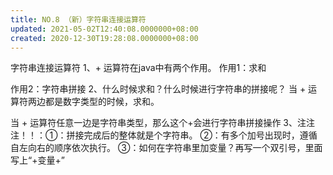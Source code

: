```yaml
---
title: NO.8 （新）字符串连接运算符
updated: 2021-05-02T12:40:08.0000000+08:00
created: 2020-12-30T19:28:08.0000000+08:00
---
```


字符串连接运算符
1、+ 运算符在java中有两个作用。
作用1：求和

作用2：字符串拼接
2、什么时候求和？什么时候进行字符串的拼接呢？
当 + 运算符两边都是数字类型的时候，求和。

当 + 运算符任意一边是字符串类型，那么这个+会进行字符串拼接操作
3、注注注！！：①：拼接完成后的整体就是个字符串。
②：有多个加号出现时，遵循自左向右的顺序依次执行。
③：如何在字符串里加变量？再写一个双引号，里面写上“+变量+”

